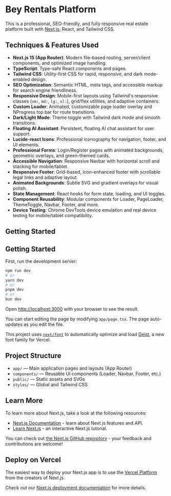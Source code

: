 
# Bey Rentals Platform

This is a professional, SEO-friendly, and fully responsive real estate platform built with [Next.js](https://nextjs.org), React, and Tailwind CSS.

## Techniques & Features Used

- **Next.js 15 (App Router)**: Modern file-based routing, server/client components, and optimized image handling.
- **TypeScript**: Type-safe React components and pages.
- **Tailwind CSS**: Utility-first CSS for rapid, responsive, and dark mode-enabled design.
- **SEO Optimization**: Semantic HTML, meta tags, and accessible markup for search engine friendliness.
- **Responsive Design**: Mobile-first layouts using Tailwind's responsive classes (`sm:`, `md:`, `lg:`, `xl:`), grid/flex utilities, and adaptive containers.
- **Custom Loader**: Animated, customizable page loader overlay and NProgress top bar for route transitions.
- **Dark/Light Mode**: Theme toggle with Tailwind dark mode and smooth transitions.
- **Floating AI Assistant**: Persistent, floating AI chat assistant for user support.
- **Lucide-react Icons**: Professional iconography for navigation, footer, and UI elements.
- **Professional Forms**: Login/Register pages with animated backgrounds, geometric overlays, and green-themed cards.
- **Accessible Navigation**: Responsive Navbar with horizontal scroll and stacking for mobile/tablet.
- **Responsive Footer**: Grid-based, icon-enhanced footer with scrollable legal links and adaptive layout.
- **Animated Backgrounds**: Subtle SVG and gradient overlays for visual polish.
- **State Management**: React hooks for form state, loading, and UI toggles.
- **Component Reusability**: Modular components for Loader, PageLoader, ThemeToggle, Navbar, Footer, and more.
- **Device Testing**: Chrome DevTools device emulation and real device testing for mobile/tablet compatibility.

## Getting Started

## Getting Started


First, run the development server:

```bash
npm run dev
# or
yarn dev
# or
pnpm dev
# or
bun dev
```

Open [http://localhost:3000](http://localhost:3000) with your browser to see the result.


You can start editing the page by modifying `app/page.tsx`. The page auto-updates as you edit the file.


This project uses [`next/font`](https://nextjs.org/docs/app/building-your-application/optimizing/fonts) to automatically optimize and load [Geist](https://vercel.com/font), a new font family for Vercel.


## Project Structure

- `app/` — Main application pages and layouts (App Router)
- `components/` — Reusable UI components (Loader, Navbar, Footer, etc.)
- `public/` — Static assets and SVGs
- `styles/` — Global and Tailwind CSS

## Learn More

To learn more about Next.js, take a look at the following resources:

- [Next.js Documentation](https://nextjs.org/docs) - learn about Next.js features and API.
- [Learn Next.js](https://nextjs.org/learn) - an interactive Next.js tutorial.

You can check out [the Next.js GitHub repository](https://github.com/vercel/next.js) - your feedback and contributions are welcome!

## Deploy on Vercel

The easiest way to deploy your Next.js app is to use the [Vercel Platform](https://vercel.com/new?utm_medium=default-template&filter=next.js&utm_source=create-next-app&utm_campaign=create-next-app-readme) from the creators of Next.js.

Check out our [Next.js deployment documentation](https://nextjs.org/docs/app/building-your-application/deploying) for more details.
